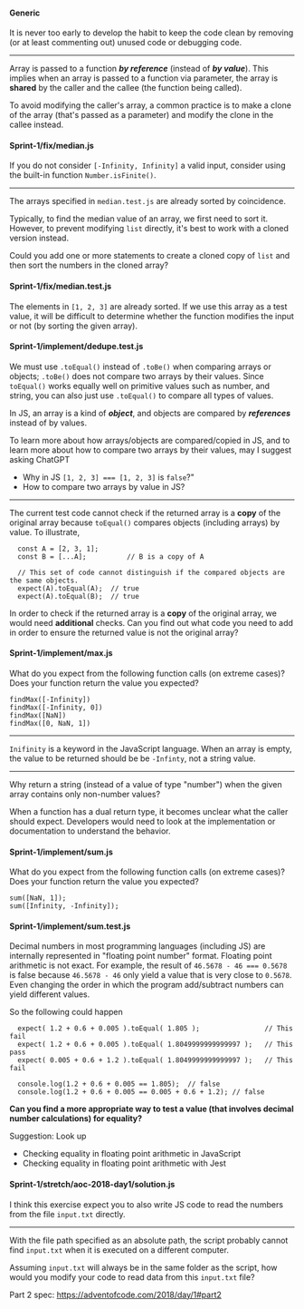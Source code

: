 #### Generic

It is never too early to develop the habit to keep the code clean by removing 
(or at least commenting out) unused code or debugging code.

---

Array is passed to a function ***by reference***  (instead of ***by value***). This implies when an array is passed to a function via parameter, the array is **shared** by the caller and the callee (the function being called).

To avoid modifying the caller's array, a common practice is to make a clone of the array (that's passed as a parameter) and modify the clone in the callee instead.

#### Sprint-1/fix/median.js


If you do not consider `[-Infinity, Infinity]` a valid input, consider using the built-in function `Number.isFinite()`.

---

The arrays specified in `median.test.js` are already sorted by coincidence.

Typically, to find the median value of an array, we first need to sort it. However, to prevent modifying `list` directly, it's best to work with a cloned version instead.

Could you add one or more statements to create a cloned copy of `list` and then sort the numbers in the cloned array?

#### Sprint-1/fix/median.test.js

The elements in `[1, 2, 3]` are already sorted. If we use this array as a test value, it will be difficult to determine whether the function modifies the input or not (by sorting the given array).

#### Sprint-1/implement/dedupe.test.js

We must use `.toEqual()` instead of `.toBe()` when comparing arrays or objects; `.toBe()` does not compare two arrays by their values. Since `toEqual()` works equally well on primitive values such as number, and string, you can also just use `.toEqual()` to compare all types of values.

In JS, an array is a kind of ***object***, and objects are compared by ***references*** instead of by values.

To learn more about how arrays/objects are compared/copied in JS, and to learn more about how to compare two arrays by their values, may I suggest asking ChatGPT
- Why in JS `[1, 2, 3] === [1, 2, 3]` is `false`?" 
- How to compare two arrays by value in JS?

---
The current test code cannot check if the returned array is a **copy** of the original array because `toEqual()` compares objects (including arrays) by value. To illustrate,

```
  const A = [2, 3, 1];
  const B = [...A];          // B is a copy of A
    
  // This set of code cannot distinguish if the compared objects are the same objects.
  expect(A).toEqual(A);  // true
  expect(A).toEqual(B);  // true
```

In order to check if the returned array is a **copy** of the original array, we would need **additional** checks. 
Can you find out what code you need to add in order to ensure the returned value is not the original array?


#### Sprint-1/implement/max.js
What do you expect from the following function calls (on extreme cases)?
Does your function return the value you expected?

```
findMax([-Infinity])
findMax([-Infinity, 0])
findMax([NaN])
findMax([0, NaN, 1])
```
---

`Inifinity` is a keyword in the JavaScript language. When an array is empty, the value to be returned 
should be be `-Infinty`, not a string value.

---
Why return a string (instead of a value of type "number") when the given array contains only non-number values?

When a function has a dual return type, it becomes unclear what the caller should expect. Developers would need to look at the implementation or documentation to understand the behavior.

#### Sprint-1/implement/sum.js

What do you expect from the following function calls (on extreme cases)?
Does your function return the value you expected?

```
sum([NaN, 1]);
sum([Infinity, -Infinity]);
```


#### Sprint-1/implement/sum.test.js

Decimal numbers in most programming languages (including JS) are internally represented in "floating point number" format. Floating point arithmetic is not exact. For example, the result of `46.5678 - 46 === 0.5678` is false because `46.5678 - 46` only yield a value that is very close to `0.5678`. Even changing the order in which the program add/subtract numbers can yield different values.

So the following could happen
```
  expect( 1.2 + 0.6 + 0.005 ).toEqual( 1.805 );                // This fail
  expect( 1.2 + 0.6 + 0.005 ).toEqual( 1.8049999999999997 );   // This pass
  expect( 0.005 + 0.6 + 1.2 ).toEqual( 1.8049999999999997 );   // This fail

  console.log(1.2 + 0.6 + 0.005 == 1.805);  // false
  console.log(1.2 + 0.6 + 0.005 == 0.005 + 0.6 + 1.2); // false
```

**Can you find a more appropriate way to test a value (that involves decimal number calculations) for equality?**

Suggestion: Look up 
- Checking equality in floating point arithmetic in JavaScript 
- Checking equality in floating point arithmetic with Jest

#### Sprint-1/stretch/aoc-2018-day1/solution.js
I think this exercise expect you to also write JS code to read the numbers from the file `input.txt` directly.

---
With the file path specified as an absolute path, the script probably cannot find `input.txt` when it is executed on a different computer.

Assuming `input.txt` will always be in the same folder as the script, how would you modify your code to read data from this `input.txt` file?

Part 2 spec: https://adventofcode.com/2018/day/1#part2

